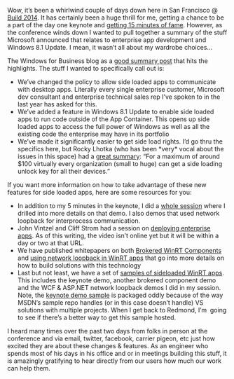 Wow, it’s been a whirlwind couple of days down here in San Francisco @
[Build 2014](http://www.buildwindows.com/). It has certainly been a huge
thrill for me, getting a chance to be a part of the day one keynote and
[getting 15 minutes of
fame](http://devhawk.net/2014/04/02/blood-sweat-code/). However, as the
conference winds down I wanted to pull together a summary of the stuff
Microsoft announced that relates to enterprise app development and
Windows 8.1 Update. I mean, it wasn’t all about my wardrobe choices…

The Windows for Business blog as a [good summary
post](http://blogs.windows.com/windows/b/business/archive/2014/04/02/building-the-mobile-workplace-with-windows-and-windows-phone.aspx)
that hits the highlights. The stuff I wanted to specifically call out
is:

-   We’ve changed the policy to allow side loaded apps to communicate
    with desktop apps. Literally every single enterprise customer,
    Microsoft dev consultant and enterprise technical sales rep I’ve
    spoken to in the last year has asked for this.
-   We’ve added a feature in Windows 8.1 Update to enable side loaded
    apps to run code outside of the App Container. This opens up side
    loaded apps to access the full power of Windows as well as all the
    existing code the enterprise may have in its portfolio
-   We’ve made it significantly easier to get side load rights. I’d go
    thru the specifics here, but Rocky Lhotka (who has been \*very\*
    vocal about the issues in this space) had a [great
    summary](http://www.lhotka.net/weblog/Windows8SideLoadingImprovements.aspx):
    “For a maximum of around \$100 virtually every organization (small
    to huge) can get a side loading unlock key for all their devices.”

If you want more information on how to take advantage of these new
features for side loaded apps, here are some resources for you:

-   In addition to my 5 minutes in the keynote, I did a [whole
    session](http://channel9.msdn.com/Events/Build/2014/2-515) where I
    drilled into more details on that demo. I also demos that used
    network loopback for interprocess communication.
-   John Vintzel and Cliff Strom had a session on [deploying enterprise
    apps](http://channel9.msdn.com/Events/Build/2014/2-524). As of this
    writing, the video isn’t online yet but it will be within a day or
    two at that URL.
-   We have published whitepapers on both [Brokered WinRT
    Components](http://msdn.microsoft.com/en-us/library/windows/apps/dn630195.aspx)
    and [using network loopback in WinRT
    apps](http://msdn.microsoft.com/en-us/library/windows/apps/dn640582.aspx) that
    go into more details on how to build solutions with this technology
-   Last but not least, we have a set of [samples of sideloaded WinRT
    apps](http://code.msdn.microsoft.com/site/search?f%5B0%5D.Type=Topic&f%5B0%5D.Value=Sideloading&f%5B0%5D.Text=Sideloading).
    This includes the keynote demo, another brokered component demo and
    the WCF & ASP.NET network loopback demos I did in my session. Note,
    the [keynote demo
    sample](http://code.msdn.microsoft.com/Northwind-Brokered-WinRTC-5143a67c)
    is packaged oddly because of the way MSDN’s sample repo handles (or
    in this case doesn’t handle) VS solutions with multiple projects.
    When I get back to Redmond, I’m  going to see if there’s a better
    way to get this sample hosted.

I heard many times over the past two days from folks in person at the
conference and via email, twitter, facebook, carrier pigeon, etc just
how excited they are about these changes & features. As an engineer who
spends most of his days in his office and or in meetings building this
stuff, it is amazingly gratifying to hear directly from our users how
much our work can help them.
